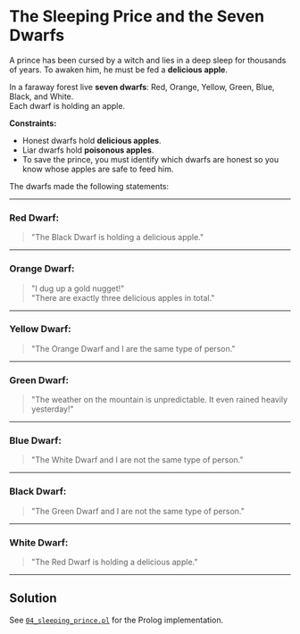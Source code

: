# The Sleeping Price and the Seven Dwarfs

A prince has been cursed by a witch and lies in a deep sleep for thousands of years. To awaken him, he must be fed a **delicious apple**.  

In a faraway forest live **seven dwarfs**: Red, Orange, Yellow, Green, Blue, Black, and White.  
Each dwarf is holding an apple.  

**Constraints:**  
- Honest dwarfs hold **delicious apples**.  
- Liar dwarfs hold **poisonous apples**.  
- To save the prince, you must identify which dwarfs are honest so you know whose apples are safe to feed him.  

The dwarfs made the following statements:  

---

### Red Dwarf:
> "The Black Dwarf is holding a delicious apple."

---

### Orange Dwarf:

> "I dug up a gold nugget!"  
> "There are exactly three delicious apples in total."

---

### Yellow Dwarf:
> "The Orange Dwarf and I are the same type of person."

---

### Green Dwarf:
> "The weather on the mountain is unpredictable. It even rained heavily yesterday!"  

---

### Blue Dwarf:
> "The White Dwarf and I are not the same type of person."

---

### Black Dwarf:
> "The Green Dwarf and I are not the same type of person."

---

### White Dwarf:
> "The Red Dwarf is holding a delicious apple."

---

## Solution

See [`04_sleeping_prince.pl`](04_sleeping_prince.pl) for the Prolog implementation.
